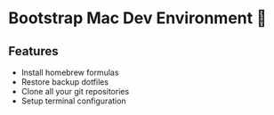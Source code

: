 # Bootstrap Mac Dev Environment 🎸

## Features

* Install homebrew formulas
* Restore backup dotfiles
* Clone all your git repositories
* Setup terminal configuration